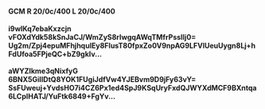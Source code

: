 #### GCM R 20/0c/400 L 20/0c/400
**i9wlKq7ebaKxzcjn**<br/>**vFOXdYdk58kSnJaCJ/WmZyS8rIwgqAWqTMfrPssIlj0=**<br/>**Ug2m/Zpj4epuMFhjhqulEy8FIusT80fpxZo0V9npAG9LFVlUeuUygn8Lj+hFdUfoa5FPjeQC+bZ9gkIv...**<br/><br/>
**aWYZIkme3qNixfyG**<br/>**6BNX5GiIlDtQ8YOK1FUgiJdfVw4YJEBvm9D9jFy63vY=**<br/>**SsFUweuj+YvdsHO7i4CZ6Px1ed4SpJ9KSqUryFxdQJWYXdMCF9BXntqa6LCpIHATJ/YuFtk6849+FgYv...**